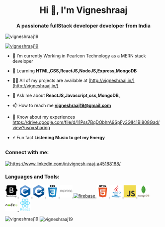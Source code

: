 <h1 align="center">Hi 👋, I'm Vigneshraaj</h1>
<h3 align="center">A passionate fullStack developer developer from India</h3>

<p align="left"> <img src="https://komarev.com/ghpvc/?username=vigneshraaj19&label=Profile%20views&color=0e75b6&style=flat" alt="vigneshraaj19" /> </p>

<p align="left"> <a href="https://github.com/ryo-ma/github-profile-trophy"><img src="https://github-profile-trophy.vercel.app/?username=vigneshraaj19" alt="vigneshraaj19" /></a> </p>

  
- 🌱   I’m currently Working in Pearlcon Technology as a MERN stack developer
     
- 🌱 Learning **HTML,CSS,ReactJS,NodeJS,Express,MongoDB**

- 👨‍💻 All of my projects are available at [http://vigneshraaj.in/](http://vigneshraaj.in/)

- 💬 Ask me about **ReactJS,Javascript,css,MongoDB,**

- 📫 How to reach me **vigneshraaj19@gmail.com**

- 📄 Know about my experiences  https://drive.google.com/file/d/11Pss7BqDObhrA9SpFy3GlI41BI808Gad/view?usp=sharing

- ⚡ Fun fact **Listening Music to get my Energy**

<h3 align="left">Connect with me:</h3>
<p align="left">
<a href="https://www.linkedin.com/in/vignesh-raaj-a45188188/" target="blank"><img align="center" src="https://raw.githubusercontent.com/rahuldkjain/github-profile-readme-generator/master/src/images/icons/Social/linked-in-alt.svg" alt="https://www.linkedin.com/in/vignesh-raaj-a45188188/" height="30" width="40" /></a>
</p>

<h3 align="left">Languages and Tools:</h3>
<p align="left"> <a href="https://getbootstrap.com" target="_blank" rel="noreferrer"> <img src="https://raw.githubusercontent.com/devicons/devicon/master/icons/bootstrap/bootstrap-plain-wordmark.svg" alt="bootstrap" width="40" height="40"/> </a> <a href="https://www.cprogramming.com/" target="_blank" rel="noreferrer"> <img src="https://raw.githubusercontent.com/devicons/devicon/master/icons/c/c-original.svg" alt="c" width="40" height="40"/> </a> <a href="https://www.w3schools.com/cpp/" target="_blank" rel="noreferrer"> <img src="https://raw.githubusercontent.com/devicons/devicon/master/icons/cplusplus/cplusplus-original.svg" alt="cplusplus" width="40" height="40"/> </a> <a href="https://www.w3schools.com/css/" target="_blank" rel="noreferrer"> <img src="https://raw.githubusercontent.com/devicons/devicon/master/icons/css3/css3-original-wordmark.svg" alt="css3" width="40" height="40"/> </a> <a href="https://expressjs.com" target="_blank" rel="noreferrer"> <img src="https://raw.githubusercontent.com/devicons/devicon/master/icons/express/express-original-wordmark.svg" alt="express" width="40" height="40"/> </a> <a href="https://firebase.google.com/" target="_blank" rel="noreferrer"> <img src="https://www.vectorlogo.zone/logos/firebase/firebase-icon.svg" alt="firebase" width="40" height="40"/> </a> <a href="https://www.w3.org/html/" target="_blank" rel="noreferrer"> <img src="https://raw.githubusercontent.com/devicons/devicon/master/icons/html5/html5-original-wordmark.svg" alt="html5" width="40" height="40"/> </a> <a href="https://www.java.com" target="_blank" rel="noreferrer"> <img src="https://raw.githubusercontent.com/devicons/devicon/master/icons/java/java-original.svg" alt="java" width="40" height="40"/> </a> <a href="https://developer.mozilla.org/en-US/docs/Web/JavaScript" target="_blank" rel="noreferrer"> <img src="https://raw.githubusercontent.com/devicons/devicon/master/icons/javascript/javascript-original.svg" alt="javascript" width="40" height="40"/> </a> <a href="https://www.mongodb.com/" target="_blank" rel="noreferrer"> <img src="https://raw.githubusercontent.com/devicons/devicon/master/icons/mongodb/mongodb-original-wordmark.svg" alt="mongodb" width="40" height="40"/> </a> <a href="https://nodejs.org" target="_blank" rel="noreferrer"> <img src="https://raw.githubusercontent.com/devicons/devicon/master/icons/nodejs/nodejs-original-wordmark.svg" alt="nodejs" width="40" height="40"/> </a> <a href="https://reactjs.org/" target="_blank" rel="noreferrer"> <img src="https://raw.githubusercontent.com/devicons/devicon/master/icons/react/react-original-wordmark.svg" alt="react" width="40" height="40"/> </a> </p>

<p><img align="left" src="https://github-readme-stats.vercel.app/api/top-langs?username=vigneshraaj19&show_icons=true&locale=en&layout=compact" alt="vigneshraaj19" /></p>

<p>&nbsp;<img align="center" src="https://github-readme-stats.vercel.app/api?username=vigneshraaj19&show_icons=true&locale=en" alt="vigneshraaj19" /></p>
